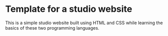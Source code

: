 # Template for a studio website
This is a simple studio website built using HTML and CSS while learning the basics of these two programming languages.
